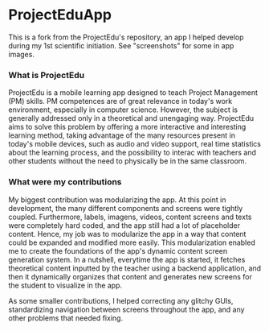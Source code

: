# ProjectEduApp

This is a fork from the ProjectEdu's repository, an app I helped develop during my 1st scientific initiation. See "screenshots" for some in app images.

### What is ProjectEdu
ProjectEdu is a mobile learning app designed to teach Project Management (PM) skills. PM competences are of great relevance in today's work environment, 
especially in computer science. However, the subject is generally addressed only in a theoretical and unengaging way. ProjectEdu aims to solve this problem
by offering a more interactive and interesting learning method, taking advantage of the many resources present in today's mobile devices, such as audio and
video support, real time statistics about the learning process, and the possibility to interac with teachers and other students without the need to physically
be in the same classroom.

### What were my contributions
My biggest contribution was modularizing the app. At this point in development, the many different components and screens were tightly coupled.
Furthermore, labels, imagens, videos, content screens and texts were completely hard coded, and the app still had a lot of placeholder content.
Hence, my job was to modularize the app in a way that content could be expanded and modified more easily. This modularization enabled me to create
the foundations of the app's dynamic content screen generation system. In a nutshell, everytime the app is started, it fetches theoretical content 
inputted by the teacher using a backend application, and then it dynamically organizes that content and generates new screens for the student to 
visualize in the app.

As some smaller contributions, I helped correcting any glitchy GUIs, standardizing navigation between screens throughout the app, and any other 
problems that needed fixing.
